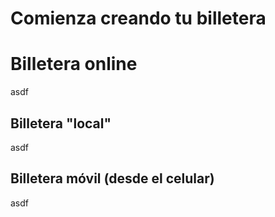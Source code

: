 # Comienza creando tu billetera

# Billetera online

asdf

## Billetera "local"

asdf

## Billetera móvil \(desde el celular\)

asdf




